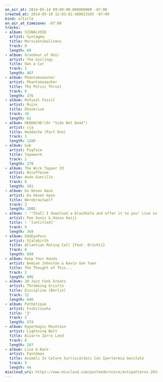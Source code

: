 ```yaml
---
on_air_at: 2014-05-14 09:00:00.000000000 -07:00
created_at: 2014-05-10 12:03:42.480613165 -07:00
kind: article
on_air_at_timezone: -07:00
tracks:
- album: SIGNALVOID
  artist: Syntagma
  title: Marxiannibalismus
  track: 0
  length: 60
- album: Grandeur of Hair
  artist: The Goslings
  title: Own a Car
  track: 1
  length: 467
- album: Phantomsmasher
  artist: Phantomsmasher
  title: The Pelvic Thrust
  track: 8
  length: 276
- album: Refusal Fossil
  artist: Ruins
  title: Dhaskrive
  track: 16
  length: 61
- album: HEADACHE!(Or "Sido Not Dead")
  artist: cja
  title: Headache (Part One)
  track: 1
  length: 1260
- album: Gub
  artist: Pigface
  title: Tapeworm
  track: 1
  length: 278
- album: The Wire Tapper 33
  artist: Nicoffeine
  title: Ando Guerillo
  track: 6
  length: 181
- album: Du Hexen Hase
  artist: Du Hexen Hase
  title: Werekrautwolf
  track: 2
  length: 1085
- album: ! '"Shall I download a blackhole and offer it to you" Live in Berlin 15.11.2007'
  artist: Pan Sonic & Haino Keiji
  title: ! '[untitled]'
  track: 8
  length: 369
- album: OddEyePuss
  artist: Stalebirth
  title: Atlantian Mating Call {feat. Drishti}
  track: 6
  length: 699
- album: Keep Your Hands
  artist: Demian Johnston & Kevin Gan Yuen
  title: The Thought of This...
  track: 2
  length: 906
- album: 20 Jazz Funk Greats
  artist: Throbbing Gristle
  title: Discipline (Berlin)
  track: 12
  length: 646
- album: Pathètique
  artist: Fushitsusha
  title: '2'
  track: 2
  length: 574
- album: Hypermagic Mountain
  artist: Lightning Bolt
  title: Bizarro Zarro Land
  track: 8
  length: 287
- album: Live & Rare
  artist: Fantômas
  title: Animali In Calore Surriscaldati Con Ipertermia Genitale
  track: 5
  length: 44
mixcloud_uri: https://www.mixcloud.com/postmoderncore/antipatterns-2014-05-14/
---
```

